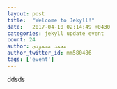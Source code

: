 ```yaml
---
layout: post
title:  "Welcome to Jekyll!"
date:   2017-04-10 02:14:49 +0430
categories: jekyll update event
count: 24
author: محمد محمودی
author_twitter_id: mm580486
tags: ['event']
---
```

ddsds
